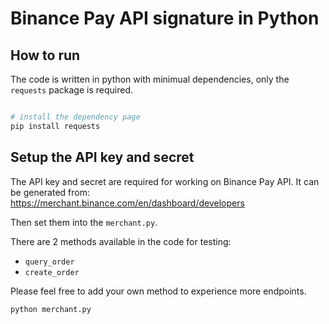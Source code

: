 # Binance Pay API signature in Python


## How to run

The code is written in python with minimual dependencies, only the `requests` package is required.

```python

# install the dependency page
pip install requests

```

## Setup the API key and secret

The API key and secret are required for working on Binance Pay API. It can be generated from:
https://merchant.binance.com/en/dashboard/developers <br/>

Then set them into the `merchant.py`. 
<br/>

There are 2 methods available in the code for testing: <br/>
- `query_order`
- `create_order`

Please feel free to add your own method to experience more endpoints.

```python
python merchant.py
```
